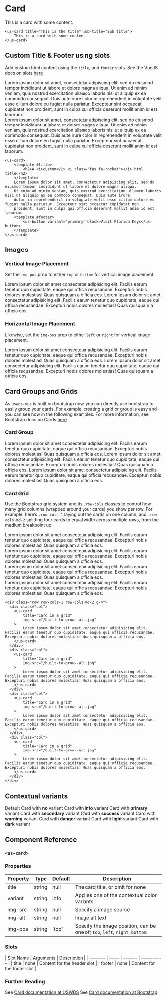 # Card

<div class="mt-3 mb-3" style="width: 18rem;">
    <us-card title="This is the title" sub-title="Sub title" class="mb-2">This is a card with some content.</us-card>
</div>

```vue
<us-card title="This is the title" sub-title="Sub title">
    This is a card with some content.
</us-card>
```


## Custom Title & Footer using slots

Add custom html content using the `title`, and  `footer` slots. See the VueJS docs on slots [here](https://vuejs.org/v2/guide/components-slots.html)

<div class="mt-3 mb-3">
    <us-card class="m-2" title="This is a card with a custom footer">
        Lorem ipsum dolor sit amet, consectetur adipiscing elit, sed do eiusmod tempor incididunt ut labore et dolore magna aliqua. 
        Ut enim ad minim veniam, quis nostrud exercitation ullamco laboris nisi ut aliquip ex ea commodo consequat. Duis aute irure 
        dolor in reprehenderit in voluptate velit esse cillum dolore eu fugiat nulla pariatur. Excepteur sint occaecat cupidatat non 
        proident, sunt in culpa qui officia deserunt mollit anim id est laborum.
        <template #footer>
            <us-button variant="primary" block>Visit Florida Keys</us-button>
        </template>
    </us-card>
</div>

<div class="mt-3 mb-3">
    <us-card class="m-2">
        <template #title>
            <h2>A <i>custom</i> <i class="fas fa-rocket"></i> html title</h2>
        </template>
        Lorem ipsum dolor sit amet, consectetur adipiscing elit, sed do eiusmod tempor incididunt ut labore et dolore magna aliqua. 
        Ut enim ad minim veniam, quis nostrud exercitation ullamco laboris nisi ut aliquip ex ea commodo consequat. Duis aute irure 
        dolor in reprehenderit in voluptate velit esse cillum dolore eu fugiat nulla pariatur. Excepteur sint occaecat cupidatat non 
        proident, sunt in culpa qui officia deserunt mollit anim id est laborum.
        <template #footer>
            <us-button variant="primary" block>Visit Florida Keys</us-button>
        </template>
    </us-card>
</div>

```vue
<us-card>
    <template #title>
        <h2>A <i>custom</i> <i class="fas fa-rocket"></i> html title</h2>
    </template>
    Lorem ipsum dolor sit amet, consectetur adipiscing elit, sed do eiusmod tempor incididunt ut labore et dolore magna aliqua. 
    Ut enim ad minim veniam, quis nostrud exercitation ullamco laboris nisi ut aliquip ex ea commodo consequat. Duis aute irure 
    dolor in reprehenderit in voluptate velit esse cillum dolore eu fugiat nulla pariatur. Excepteur sint occaecat cupidatat non 
    proident, sunt in culpa qui officia deserunt mollit anim id est laborum.
    <template #footer>
        <us-button variant="primary" block>Visit Florida Keys</us-button>
    </template>
</us-card>
```

## Images

### Vertical Image Placement

Set the `img-pos` prop to either `top` or `bottom` for vertical image placement.

<div class="mt-3 mb-3">    
    <us-row>
        <us-col>
            <us-card 
                title="Card with media" 
                subTitle="Image Top"
                img-src="/built-to-grow--alt.jpg"
                img-pos="top"
            >
                Lorem ipsum dolor sit amet consectetur adipisicing elit. Facilis earum tenetur quo cupiditate, eaque qui officia recusandae. Excepturi nobis dolores molestias! Quas quisquam a officia eos.
                <template #footer>
                    <us-button variant="primary" block>Visit Florida Keys</us-button>
                </template>
            </us-card>         
        </us-col>
        <us-col>
            <us-card 
                title="Card with media" 
                subTitle="Image Bottom"
                img-src="/built-to-grow--alt.jpg"
                img-pos="bottom"
            >
                Lorem ipsum dolor sit amet consectetur adipisicing elit. Facilis earum tenetur quo cupiditate, eaque qui officia recusandae. Excepturi nobis dolores molestias! Quas quisquam a officia eos.
                <template #footer>
                    <us-button variant="primary" block>Visit Florida Keys</us-button>
                </template>
            </us-card>           
        </us-col>
    </us-row>  
</div>

### Horizontal Image Placement

Likewise, set the `img-pos` prop to either `left` or `right` for vertical image placement.

<div class="mt-3 mb-3">
    <us-row>
        <us-col>
            <us-card 
                title="Card with media" 
                subTitle="Image Left"
                img-src="/built-to-grow--alt.jpg"
                img-pos="left"
            >
                Lorem ipsum dolor sit amet consectetur adipisicing elit. Facilis earum tenetur quo cupiditate, eaque qui officia recusandae. Excepturi nobis dolores molestias! Quas quisquam a officia eos.
                <template #footer>
                    <us-button variant="primary" block>Visit Florida Keys</us-button>
                </template>
            </us-card>           
        </us-col>
        <us-col>
            <us-card 
                title="Card with media" 
                subTitle="Image Right"
                img-src="/built-to-grow--alt.jpg"
                img-pos="right"
            >
                <template #header>
                    Flag Card
                </template>
                Lorem ipsum dolor sit amet consectetur adipisicing elit. Facilis earum tenetur quo cupiditate, eaque qui officia recusandae. Excepturi nobis dolores molestias! Quas quisquam a officia eos.
                <template #footer>
                    <us-button variant="primary" block>Visit Florida Keys</us-button>
                </template>
            </us-card>         
        </us-col>
    </us-row>
</div>

## Card Groups and Grids

As `uswds-vue` is built on bootstrap now, you can directly use bootstrap to easily group your cards. For example, creating a grid or group is easy and you can see how in the following examples. For more information, see Bootstrap docs on Cards [here](https://getbootstrap.com/docs/5.1/components/card/)

### Card Group

<div class="card-group">
    <us-card 
        title="Card with media" 
        img-src="/built-to-grow--alt.jpg"
        img-pos="top"
    >
        Lorem ipsum dolor sit amet consectetur adipisicing elit. Facilis earum tenetur quo cupiditate, eaque qui officia recusandae. Excepturi nobis dolores molestias! Quas quisquam a officia eos.
        <template #footer>
            <us-button variant="primary" block>Visit Florida Keys</us-button>
        </template>                    
    </us-card>   
    <us-card 
        title="Simple card" 
    >
        Lorem ipsum dolor sit amet consectetur adipisicing elit. Facilis earum tenetur quo cupiditate, eaque qui officia recusandae. Excepturi nobis dolores molestias! Quas quisquam a officia eos.
        <template #footer>
            <us-button variant="primary" block>Visit Florida Keys</us-button>
        </template>                    
    </us-card>           
    <us-card 
        title="Another Simple card" 
    >
        Lorem ipsum dolor sit amet consectetur adipisicing elit. Facilis earum tenetur quo cupiditate, eaque qui officia recusandae. Excepturi nobis dolores molestias! Quas quisquam a officia eos.
        <template #footer>
            <us-button variant="primary" block>Visit Florida Keys</us-button>
        </template>        
    </us-card>  
  </div>
</div>

### Card Grid

Use the Bootstrap grid system and its `.row-cols` classes to control how many grid columns (wrapped around your cards) you show per row. For example, here’s `.row-cols-1` laying out the cards on one column, and `.row-cols-md-2` splitting four cards to equal width across multiple rows, from the medium breakpoint up.

<div class="row row-cols-1 row-cols-md-2 g-4">
  <div class="col">
    <us-card 
        title="Card in a grid" 
        img-src="/built-to-grow--alt.jpg"
    >
        Lorem ipsum dolor sit amet consectetur adipisicing elit. Facilis earum tenetur quo cupiditate, eaque qui officia recusandae. Excepturi nobis dolores molestias! Quas quisquam a officia eos.
    </us-card> 
  </div>
  <div class="col">
    <us-card 
        title="Card in a grid" 
        img-src="/built-to-grow--alt.jpg"
    >
        Lorem ipsum dolor sit amet consectetur adipisicing elit. Facilis earum tenetur quo cupiditate, eaque qui officia recusandae. Excepturi nobis dolores molestias! Quas quisquam a officia eos.
    </us-card> 
  </div>
  <div class="col">
    <us-card 
        title="Card in a grid" 
        img-src="/built-to-grow--alt.jpg"
    >
        Lorem ipsum dolor sit amet consectetur adipisicing elit. Facilis earum tenetur quo cupiditate, eaque qui officia recusandae. Excepturi nobis dolores molestias! Quas quisquam a officia eos.
    </us-card> 
  </div>
  <div class="col">
    <us-card 
        title="Card in a grid" 
        img-src="/built-to-grow--alt.jpg"
    >
        Lorem ipsum dolor sit amet consectetur adipisicing elit. Facilis earum tenetur quo cupiditate, eaque qui officia recusandae. Excepturi nobis dolores molestias! Quas quisquam a officia eos.
    </us-card> 
  </div>
</div>

```vue
<div class="row row-cols-1 row-cols-md-2 g-4">
  <div class="col">
    <us-card 
        title="Card in a grid" 
        img-src="/built-to-grow--alt.jpg"
    >
        Lorem ipsum dolor sit amet consectetur adipisicing elit. Facilis earum tenetur quo cupiditate, eaque qui officia recusandae. Excepturi nobis dolores molestias! Quas quisquam a officia eos.
    </us-card> 
  </div>
  <div class="col">
    <us-card 
        title="Card in a grid" 
        img-src="/built-to-grow--alt.jpg"
    >
        Lorem ipsum dolor sit amet consectetur adipisicing elit. Facilis earum tenetur quo cupiditate, eaque qui officia recusandae. Excepturi nobis dolores molestias! Quas quisquam a officia eos.
    </us-card> 
  </div>
  <div class="col">
    <us-card 
        title="Card in a grid" 
        img-src="/built-to-grow--alt.jpg"
    >
        Lorem ipsum dolor sit amet consectetur adipisicing elit. Facilis earum tenetur quo cupiditate, eaque qui officia recusandae. Excepturi nobis dolores molestias! Quas quisquam a officia eos.
    </us-card> 
  </div>
  <div class="col">
    <us-card 
        title="Card in a grid" 
        img-src="/built-to-grow--alt.jpg"
    >
        Lorem ipsum dolor sit amet consectetur adipisicing elit. Facilis earum tenetur quo cupiditate, eaque qui officia recusandae. Excepturi nobis dolores molestias! Quas quisquam a officia eos.
    </us-card> 
  </div>
</div>
```




## Contextual variants

<div class="mt-3 mb-3">
    <us-card title="A basic card" class="my-2 " style="width: 18rem;">Default Card with <strong>no</strong> variant</us-card>
    <us-card title="A info card" variant="info" class="my-2 " style="width: 18rem;">Card with <strong>info</strong> variant</us-card>
    <us-card title="A primary card" variant="primary" class="my-2 " style="width: 18rem;">Card with <strong>primary</strong> variant</us-card>
    <us-card title="A secondary card" variant="secondary" class="my-2 " style="width: 18rem;">Card with <strong>secondary</strong> variant</us-card>
    <us-card title="A success card" variant="success" class="my-2 " style="width: 18rem;">Card with <strong>success</strong> variant</us-card>
    <us-card title="A warning card" variant="warning" class="my-2 " style="width: 18rem;">Card with <strong>warning</strong> variant</us-card>
    <us-card title="A danger card" variant="danger" class="my-2 " style="width: 18rem;">Card with <strong>danger</strong> variant</us-card>
    <us-card title="A light card" variant="light" class="my-2 " style="width: 18rem;">Card with <strong>light</strong> variant</us-card>
    <us-card title="A dark card" variant="dark" class="my-2 " style="width: 18rem;">Card with <strong>dark</strong> variant</us-card>
</div>


## Component Reference

### `<us-card>`

### Properties 

| Property | Type  | Default | Description |
| -------- | ----- | ------- | ----------- | 
| title  | string | null | The card title, or omit for none |
| variant  | string | info | Applies one of the contextual color variants |
| img-src | string | null | Specify a image source |
| img-alt | string | null | Image alt text | 
| img-pos | string | 'top' | Specify the image position, can be one of; `top`, `left`, `right`, `bottom`|

### Slots

| Slot Name | Arguments | Description |
| -------- | ----- | ------- | ----------- | 
| title  | none | Content for the header slot |
| footer  | none | Content for the footer slot |

### Further Reading

See [Card documentation at USWDS](https://designsystem.digital.gov/components/card/)
See [Card documentation at Bootstrap](https://getbootstrap.com/docs/5.1/components/card/)
